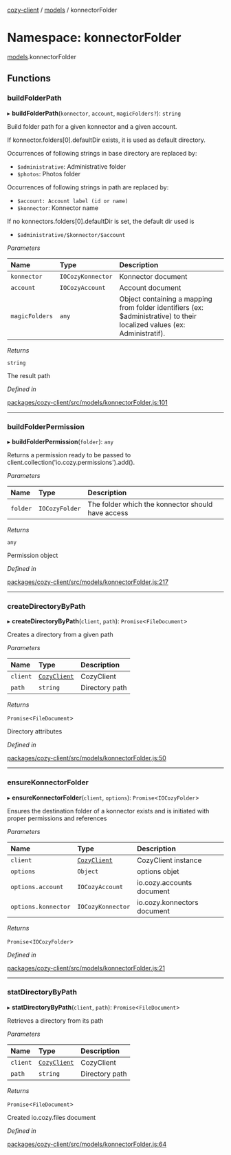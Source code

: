 [cozy-client](../README.md) / [models](models.md) / konnectorFolder

# Namespace: konnectorFolder

[models](models.md).konnectorFolder

## Functions

### buildFolderPath

▸ **buildFolderPath**(`konnector`, `account`, `magicFolders?`): `string`

Build folder path for a given konnector and a given account.

If konnector.folders\[0].defaultDir exists, it is used as default directory.

Occurrences of following strings in base directory are replaced by:

*   `$administrative`: Administrative folder
*   `$photos`: Photos folder

Occurrences of following strings in path are replaced by:

*   `$account: Account label (id or name)`
*   `$konnector`: Konnector name

If no konnectors.folders\[0].defaultDir is set, the default dir used is

*   `$administrative/$konnector/$account`

*Parameters*

| Name | Type | Description |
| :------ | :------ | :------ |
| `konnector` | `IOCozyKonnector` | Konnector document |
| `account` | `IOCozyAccount` | Account document |
| `magicFolders` | `any` | Object containing a mapping from folder identifiers (ex: $administrative) to their localized values (ex: Administratif). |

*Returns*

`string`

The result path

*Defined in*

[packages/cozy-client/src/models/konnectorFolder.js:101](https://github.com/cozy/cozy-client/blob/master/packages/cozy-client/src/models/konnectorFolder.js#L101)

***

### buildFolderPermission

▸ **buildFolderPermission**(`folder`): `any`

Returns a permission ready to be passed to
client.collection('io.cozy.permissions').add().

*Parameters*

| Name | Type | Description |
| :------ | :------ | :------ |
| `folder` | `IOCozyFolder` | The folder which the konnector should have access |

*Returns*

`any`

Permission object

*Defined in*

[packages/cozy-client/src/models/konnectorFolder.js:217](https://github.com/cozy/cozy-client/blob/master/packages/cozy-client/src/models/konnectorFolder.js#L217)

***

### createDirectoryByPath

▸ **createDirectoryByPath**(`client`, `path`): `Promise`<`FileDocument`>

Creates a directory from a given path

*Parameters*

| Name | Type | Description |
| :------ | :------ | :------ |
| `client` | [`CozyClient`](../classes/CozyClient.md) | CozyClient |
| `path` | `string` | Directory path |

*Returns*

`Promise`<`FileDocument`>

Directory attributes

*Defined in*

[packages/cozy-client/src/models/konnectorFolder.js:50](https://github.com/cozy/cozy-client/blob/master/packages/cozy-client/src/models/konnectorFolder.js#L50)

***

### ensureKonnectorFolder

▸ **ensureKonnectorFolder**(`client`, `options`): `Promise`<`IOCozyFolder`>

Ensures the destination folder of a konnector exists and is initiated with proper permissions and references

*Parameters*

| Name | Type | Description |
| :------ | :------ | :------ |
| `client` | [`CozyClient`](../classes/CozyClient.md) | CozyClient instance |
| `options` | `Object` | options objet |
| `options.account` | `IOCozyAccount` | io.cozy.accounts document |
| `options.konnector` | `IOCozyKonnector` | io.cozy.konnectors document |

*Returns*

`Promise`<`IOCozyFolder`>

*Defined in*

[packages/cozy-client/src/models/konnectorFolder.js:21](https://github.com/cozy/cozy-client/blob/master/packages/cozy-client/src/models/konnectorFolder.js#L21)

***

### statDirectoryByPath

▸ **statDirectoryByPath**(`client`, `path`): `Promise`<`FileDocument`>

Retrieves a directory from its path

*Parameters*

| Name | Type | Description |
| :------ | :------ | :------ |
| `client` | [`CozyClient`](../classes/CozyClient.md) | CozyClient |
| `path` | `string` | Directory path |

*Returns*

`Promise`<`FileDocument`>

Created io.cozy.files document

*Defined in*

[packages/cozy-client/src/models/konnectorFolder.js:64](https://github.com/cozy/cozy-client/blob/master/packages/cozy-client/src/models/konnectorFolder.js#L64)
